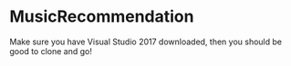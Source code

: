 # MusicRecommendation

Make sure you have Visual Studio 2017 downloaded, then you should be good to clone and go! 
